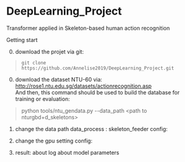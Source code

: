 # DeepLearning_Project
Transformer applied in Skeleton-based human action recognition


Getting start

0) download the projet via git:
 >     git clone https://github.com/Annelise2019/DeepLearning_Project.git

0) download the dataset NTU-60 via:
      http://rose1.ntu.edu.sg/datasets/actionrecognition.asp  
   And then, this command should be used to build the database for training or evaluation:
 >    python tools/ntu_gendata.py --data_path <path to nturgbd+d_skeletons>

1) change the data path
    data_process : skeleton_feeder
    config: 
2) change the gpu setting
    config:
    
3) result: about log 
           about model parameters
          
